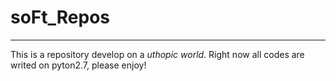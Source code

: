 # soFt_Repos

---

  This is a repository develop on a _uthopic_ _world_. Right now all codes are writed on pyton2.7, please enjoy!
